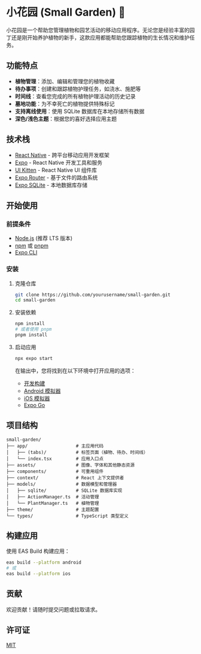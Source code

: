 # 小花园 (Small Garden) 🌱

小花园是一个帮助您管理植物和园艺活动的移动应用程序。无论您是经验丰富的园丁还是刚开始养护植物的新手，这款应用都能帮助您跟踪植物的生长情况和维护任务。

## 功能特点

- **植物管理**：添加、编辑和管理您的植物收藏
- **待办事项**：创建和跟踪植物护理任务，如浇水、施肥等
- **时间线**：查看您完成的所有植物护理活动的历史记录
- **墓地功能**：为不幸死亡的植物提供特殊标记
- **支持离线使用**：使用 SQLite 数据库在本地存储所有数据
- **深色/浅色主题**：根据您的喜好选择应用主题

## 技术栈

- [React Native](https://reactnative.dev/) - 跨平台移动应用开发框架
- [Expo](https://expo.dev/) - React Native 开发工具和服务
- [UI Kitten](https://akveo.github.io/react-native-ui-kitten/) - React Native UI 组件库
- [Expo Router](https://docs.expo.dev/router/introduction/) - 基于文件的路由系统
- [Expo SQLite](https://docs.expo.dev/versions/latest/sdk/sqlite/) - 本地数据库存储

## 开始使用

### 前提条件

- [Node.js](https://nodejs.org/) (推荐 LTS 版本)
- [npm](https://www.npmjs.com/) 或 [pnpm](https://pnpm.io/)
- [Expo CLI](https://docs.expo.dev/get-started/installation/)

### 安装

1. 克隆仓库

   ```bash
   git clone https://github.com/yourusername/small-garden.git
   cd small-garden
   ```

2. 安装依赖

   ```bash
   npm install
   # 或者使用 pnpm
   pnpm install
   ```

3. 启动应用

   ```bash
   npx expo start
   ```

   在输出中，您将找到在以下环境中打开应用的选项：
   - [开发构建](https://docs.expo.dev/develop/development-builds/introduction/)
   - [Android 模拟器](https://docs.expo.dev/workflow/android-studio-emulator/)
   - [iOS 模拟器](https://docs.expo.dev/workflow/ios-simulator/)
   - [Expo Go](https://expo.dev/go)

## 项目结构

```
small-garden/
├── app/                  # 主应用代码
│   ├── (tabs)/           # 标签页面（植物、待办、时间线）
│   └── index.tsx         # 应用入口点
├── assets/               # 图像、字体和其他静态资源
├── components/           # 可重用组件
├── context/              # React 上下文提供者
├── models/               # 数据模型和管理器
│   ├── sqlite/           # SQLite 数据库实现
│   ├── ActionManager.ts  # 活动管理
│   └── PlantManager.ts   # 植物管理
├── theme/                # 主题配置
└── types/                # TypeScript 类型定义
```

## 构建应用

使用 EAS Build 构建应用：

```bash
eas build --platform android
# 或
eas build --platform ios
```

## 贡献

欢迎贡献！请随时提交问题或拉取请求。

## 许可证

[MIT](LICENSE)
